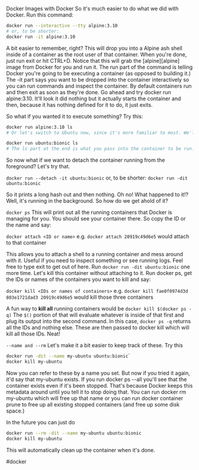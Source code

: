 Docker Images with Docker
So it's much easier to do what we did with Docker. Run this command:

```bash 
docker run --interactive --tty alpine:3.10
# or, to be shorter:
docker run -it alpine:3.10
```

A bit easier to remember, right? This will drop you into a Alpine ash shell inside of a container as the root user of that container. When you're done, just run exit or hit CTRL+D. Notice that this will grab the [alpine][alpine] image from Docker for you and run it. The run part of the command is telling Docker you're going to be executing a container (as opposed to building it.) The -it part says you want to be dropped into the container interactively so you can run commands and inspect the container. By default containers run and then exit as soon as they're done. Go ahead and try docker run alpine:3.10. It'll look it did nothing but it actually starts the container and then, because it has nothing defined for it to do, it just exits.

So what if you wanted it to execute something? Try this:

```bash
docker run alpine:3.10 ls
# Or let's switch to Ubuntu now, since it's more familiar to most. We'll talk 		  about Alpine later on in-depth.

docker run ubuntu:bionic ls
# The ls part at the end is what you pass into the container to be run. As you can  see here, it executes the command, outputs the results, and shuts down the   		   container. This is great for running a Node.js server. Since it doesn't exit, 		 it'll keep running until the server crashes or the server exits itself.
```

So now what if we want to detach the container running from the foreground? Let's try that.

`docker run --detach -it ubuntu:bionic` 
or, to be shorter:
`docker run -dit ubuntu:bionic`

So it prints a long hash out and then nothing. Oh no! What happened to it!? Well, it's running in the background. So how do we get ahold of it?

`docker ps`
This will print out all the running containers that Docker is managing for you. You should see your container there. So copy the ID or the name and say:

`docker attach <ID or name>` 
 e.g. `docker attach 20919c49d6e5` would attach to that container
 
This allows you to attach a shell to a running container and mess around with it. Useful if you need to inspect something or see running logs. Feel free to type exit to get out of here. 
Run `docker run -dit ubuntu:bionic` one more time. Let's kill this container without attaching to it. Run docker ps, get the IDs or names of the containers you want to kill and say:

`docker kill <IDs or names of containers>` 
e.g. `docker kill fae0f0974d3d 803e1721dad3 20919c49d6e5` would kill those three containers

A fun way to **kill all** running containers would be
`docker kill $(docker ps -q)`
The `$()` portion of that will evaluate whatever is inside of that first and plug its output into the second command. In this case, `docker ps -q` returns all the IDs and nothing else. These are then passed to docker kill which will kill all those IDs. Neat!

`--name and --rm`
Let's make it a bit easier to keep track of these. Try this

```bash
docker run -dit --name my-ubuntu ubuntu:bionic`
docker kill my-ubuntu
```
Now you can refer to these by a name you set. But now if you tried it again, it'd say that my-ubuntu exists. If you run docker ps --all you'll see that the container exists even if it's been stopped. That's because Docker keeps this metadata around until you tell it to stop doing that. You can run docker rm my-ubuntu which will free up that name or you can run docker container prune to free up all existing stopped containers (and free up some disk space.)

In the future you can just do

```bash 
docker run --rm -dit --name my-ubuntu ubuntu:bionic
docker kill my-ubuntu
```
This will automatically clean up the container when it's done.

#docker 
